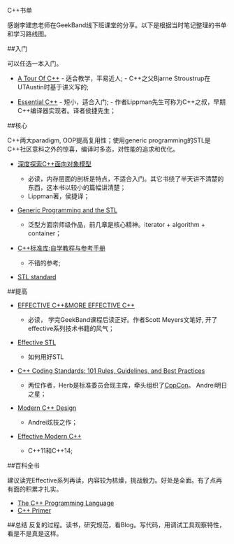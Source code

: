 C++书单

感谢李建忠老师在GeekBand线下班课堂的分享。以下是根据当时笔记整理的书单和学习路线图。


##入门

可以任选一本入门。
  *  [A Tour Of C++](http://www.amazon.com/Tour-C-Depth-ebook/dp/B00F8CWGOS)
    - 适合教学，平易近人;
    - C++之父Bjarne Stroustrup在UTAustin时基于讲义写的;

  *  [Essential C++](http://www.amazon.cn/Essential-C-中文版-李普曼/dp/B00E19SLYI)
    - 短小，适合入门;
    - 作者Lippman先生可称为C++之叔，早期C++编译器实现者。译者侯捷先生；

##核心

C++两大paradigm, OOP提高复用性；使用generic programming的STL是C++社区意料之外的惊喜，编译时多态，对性能的追求和优化。

  * [深度探索C++面向对象模型](http://www.amazon.cn/深度探索C-对象模型-斯坦利•B-李普曼/dp/B006QXQXTM)
    - 必读，内存层面的剖析是特点，不适合入门。其它书绕了半天讲不清楚的东西，这本书以较小的篇幅讲清楚；
    - Lippman著，侯捷译；

  * [Generic Programming and the STL](http://www.amazon.cn/深度探索C-对象模型-斯坦利•B-李普曼/dp/B006QXQXTM)
    - 泛型方面宗师级作品，前几章是核心精神。iterator + algorithm + container；

  * [C++标准库:自学教程与参考手册](STLhttp://www.amazon.cn/C-标准库-尼古拉·约祖蒂斯/dp/B00YLZIRHI/)
    - 不错的参考;

  * [STL standard](https://www.sgi.com/tech/stl/)

##提高

   * [EFFECTIVE C++&MORE EFFECTIVE C++](http://www.amazon.cn/EFFECTIVE-C-MORE-EFFECTIVE-C-中文版-传世经典书丛-梅耶-译者-侯捷/dp/B00GCZHT7Y)
     - 必读， 学完GeekBand课程后读正好。作者Scott Meyers文笔好, 开了effective系列技术书籍的风气；

   * [Effective STL](http://www.amazon.cn/中文版Effective-STL-50条有效使用STL的经验-Scott-Meyers/dp/B00LL0M4JI)
     - 如何用好STL 

   * [C++ Coding Standards: 101 Rules, Guidelines, and Best Practices](http://www.amazon.cn/C-Coding-Standards-101-Rules-Guidelines-and-Best-Practices-Sutter-Herb/dp/0321113586)
     - 两位作者，Herb是标准委员会现主席，牵头组织了[CppCon](https://isocpp.org)。 Andrei明日之星；

   * [Modern C++ Design]( http://www.amazon.com/Modern-Design-Programming-Patterns-Depth-ebook/dp/B00AU3JUHG)
     - Andrei炫技之作；

   * [Effective Modern C++](http://www.amazon.com/Effective-Modern-Specific-Ways-Improve/dp/1491903996)
     - C++11和C++14;

##百科全书

建议读完Effective系列再读，内容较为枯燥，挑战毅力。好处是全面。有了点再有面的积累才扎实。

   * [The C++ Programming Language](http://www.amazon.cn/C-Programming-Language-Stroustrup-Bjarne/dp/0321563840)
   * [C++ Primer](http://www.amazon.cn/C-Primer-李普曼/dp/B00CE43I04)

##总结
反复的过程。读书，研究规范，看Blog。写代码，用调试工具观察特性，看是不是真是这样。


